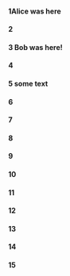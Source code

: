 #### 1Alice was here
#### 2
#### 3 Bob was here!
#### 4
#### 5 some text
#### 6
#### 7
#### 8
#### 9
#### 10
#### 11
#### 12
#### 13
#### 14
#### 15
